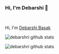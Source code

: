### Hi, I'm **Debarshi** 👋

</br>

Hi, I'm [Debarshi Basak](https://www.linkedin.com/in/debarshi-basak)


![debarshri github stats](https://github-readme-stats.vercel.app/api?username=debarshri&show_icons=true&theme=dark)


![debarshri github stats](https://github-readme-stats.vercel.app/api?username=debarshibasak&show_icons=true&theme=darcula)
